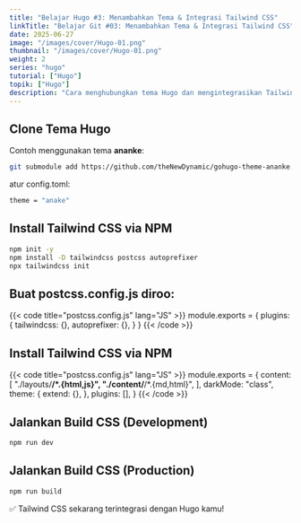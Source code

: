 ```yaml
---
title: "Belajar Hugo #3: Menambahkan Tema & Integrasi Tailwind CSS"
linkTitle: "Belajar Git #03: Menambahkan Tema & Integrasi Tailwind CSS"
date: 2025-06-27
image: "/images/cover/Hugo-01.png"
thumbnail: "/images/cover/Hugo-01.png"
weight: 2
series: "hugo"
tutorial: ["Hugo"]
topik: ["Hugo"]
description: "Cara menghubungkan tema Hugo dan mengintegrasikan Tailwind CSS menggunakan PostCSS."
---
```


## Clone Tema Hugo

Contoh menggunakan tema **ananke**:

```bash
git submodule add https://github.com/theNewDynamic/gohugo-theme-ananke.git themes/ananke
```

atur config.toml:

```bash
theme = "anake"
```

## Install Tailwind CSS via NPM

```bash
npm init -y
npm install -D tailwindcss postcss autoprefixer
npx tailwindcss init
```

## Buat postcss.config.js diroo:
{{< code title="postcss.config.js" lang="JS" >}}
module.exports = {
  plugins: {
    tailwindcss: {},
    autoprefixer: {},
  }
}
{{< /code >}}

## Install Tailwind CSS via NPM
{{< code title="postcss.config.js" lang="JS" >}}
module.exports = {
  content: [
    "./layouts/**/*.{html,js}",
    "./content/**/*.{md,html}",
  ],
  darkMode: "class",
  theme: {
    extend: {},
  },
  plugins: [],
}
{{< /code >}}

## Jalankan Build CSS (Development)
```bash
npm run dev
```

## Jalankan Build CSS (Production)
```bash
npm run build
```

✅ Tailwind CSS sekarang terintegrasi dengan Hugo kamu!